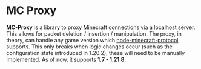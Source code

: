 # MC Proxy

**MC-Proxy** is a library to proxy Minecraft connections via a localhost server. 
This allows for packet deletion / insertion / manipulation.
The proxy, in theory, can handle any game version which [node-minecraft-protocol](https://github.com/PrismarineJS/node-minecraft-protocol)
supports. This only breaks when logic changes occur (such as the configuration state introduced in 1.20.2),
these will need to be manually implemented. As of now, it supports **1.7 - 1.21.8**.

